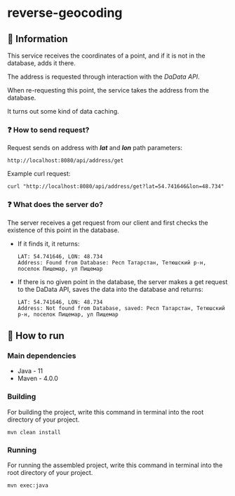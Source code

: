 # reverse-geocoding

## 💾 Information 
This service receives the coordinates of a point, and if it is not in the database, adds it there.

The address is requested through interaction with the _DaData API_.

When re-requesting this point, the service takes the address from the database.

It turns out some kind of data caching.

### ❓ How to send request?
Request sends on address with _**lat**_ and _**lon**_ path parameters:
```
http://localhost:8080/api/address/get
```

Example curl request:
```
curl "http://localhost:8080/api/address/get?lat=54.741646&lon=48.734"
```

### ❓ What does the server do?
The server receives a get request from our client and first checks the existence of this point in the database.

- If it finds it, it returns:
    ```
    LAT: 54.741646, LON: 48.734
    Address: Found from Database: Респ Татарстан, Тетюшский р-н, поселок Пищемар, ул Пищемар
    ```
- If there is no given point in the database, the server makes a get request to the DaData API, saves the data into the database and returns:
    ```
    LAT: 54.741646, LON: 48.734
    Address: Not found from Database, saved: Респ Татарстан, Тетюшский р-н, поселок Пищемар, ул Пищемар
    ```

## 📝 How to run
### Main dependencies
- Java - 11
- Maven - 4.0.0
### Building
For building the project, write this command in terminal into the root directory of your project.
```
mvn clean install
```
### Running
For running the assembled project, write this command in terminal into the root
directory of your project.
```
mvn exec:java
```
